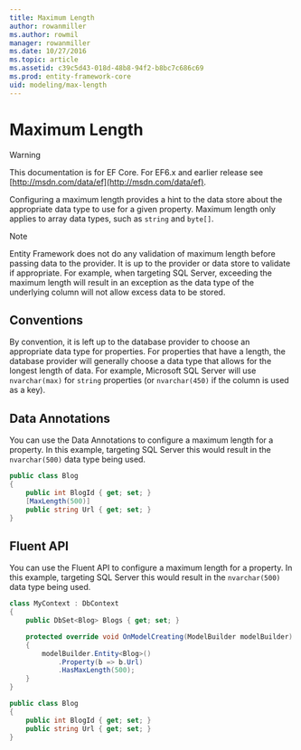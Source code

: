 ```yaml
---
title: Maximum Length
author: rowanmiller
ms.author: rowmil
manager: rowanmiller
ms.date: 10/27/2016
ms.topic: article
ms.assetid: c39c5d43-018d-48b8-94f2-b8bc7c686c69
ms.prod: entity-framework-core
uid: modeling/max-length
---
```

# Maximum Length

> [!WARNING]
> This documentation is for EF Core. For EF6.x and earlier release see [http://msdn.com/data/ef](http://msdn.com/data/ef).

Configuring a maximum length provides a hint to the data store about the appropriate data type to use for a given property. Maximum length only applies to array data types, such as `string` and `byte[]`.

> [!NOTE]
> Entity Framework does not do any validation of maximum length before passing data to the provider. It is up to the provider or data store to validate if appropriate. For example, when targeting SQL Server, exceeding the maximum length will result in an exception as the data type of the underlying column will not allow excess data to be stored.

## Conventions

By convention, it is left up to the database provider to choose an appropriate data type for properties. For properties that have a length, the database provider will generally choose a data type that allows for the longest length of data. For example, Microsoft SQL Server will use `nvarchar(max)` for `string` properties (or `nvarchar(450)` if the column is used as a key).

## Data Annotations

You can use the Data Annotations to configure a maximum length for a property. In this example, targeting SQL Server this would result in the `nvarchar(500)` data type being used.

<!-- [!code-csharp[Main](samples/Modeling/DataAnnotations/Samples/MaxLength.cs?highlight=4)] -->
````csharp
public class Blog
{
    public int BlogId { get; set; }
    [MaxLength(500)]
    public string Url { get; set; }
}
````

## Fluent API

You can use the Fluent API to configure a maximum length for a property. In this example, targeting SQL Server this would result in the `nvarchar(500)` data type being used.

<!-- [!code-csharp[Main](samples/Modeling/FluentAPI/Samples/MaxLength.cs?highlight=7,8,9)] -->
````csharp
class MyContext : DbContext
{
    public DbSet<Blog> Blogs { get; set; }

    protected override void OnModelCreating(ModelBuilder modelBuilder)
    {
        modelBuilder.Entity<Blog>()
            .Property(b => b.Url)
            .HasMaxLength(500);
    }
}

public class Blog
{
    public int BlogId { get; set; }
    public string Url { get; set; }
}
````

